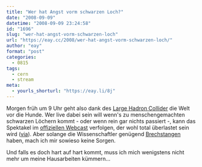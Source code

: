 ```yaml
---
title: "Wer hat Angst vorm schwarzen Loch?"
date: "2008-09-09"
datetime: "2008-09-09 23:24:58"
id: "1696"
slug: "wer-hat-angst-vorm-schwarzen-loch"
url: "https://eay.cc/2008/wer-hat-angst-vorm-schwarzen-loch/"
author: "eay"
format: "post"
categories:
  - 0815
tags:
  - cern
  - stream
meta:
  - yourls_shorturl: "https://eay.li/8j"
---
```


Morgen früh um 9 Uhr geht also dank des [Large Hadron Collider](http://de.wikipedia.org/wiki/Large_Hadron_Collider) die Welt vor die Hunde. Wer live dabei sein will wenn's zu menschengemachten schwarzen Löchern kommt - oder wenn rein gar nichts passiert -, kann das Spektakel im [offiziellen Webcast](http://webcast.cern.ch/) verfolgen, der wohl total überlastet sein wird ([via](http://www.nerdcore.de/wp/2008/09/08/lhc-webcast/)). Aber solange die Wissenschaftler genügend [Brechstangen](http://www.grindthatauthority.de/?p=1170) haben, mach ich mir sowieso keine Sorgen.

Und falls es doch hart auf hart kommt, muss ich mich wenigstens nicht mehr um meine Hausarbeiten kümmern...

